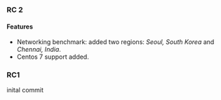 ### RC 2

#### Features
* Networking benchmark: added two regions: *Seoul, South Korea* and *Chennai, India*.
* Centos 7 support added.
### RC1
inital commit